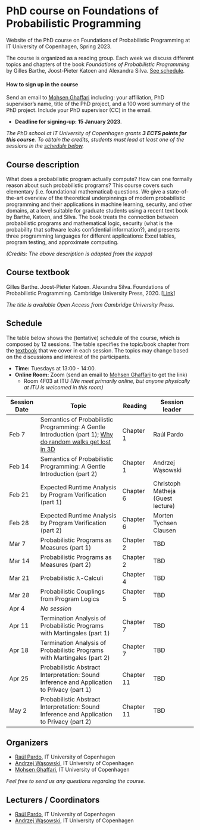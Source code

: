 # PhD course on Foundations of Probabilistic Programming

Website of the PhD course on Foundations of Probabilistic Programming at IT University of Copenhagen, Spring 2023.

The course is organized as a reading group. Each week we discuss different topics and chapters of the book *Foundations of Probabilistic Programming* by Gilles Barthe, Joost-Pieter Katoen and Alexandra Silva. [See schedule](#schedule).

#### How to sign up in the course

Send an email to [Mohsen Ghaffari](https://pure.itu.dk/da/persons/mohsen-ghaffari) including: your affiliation, PhD supervisor’s name, title of the PhD project, and a 100 word summary of the PhD project. Include your PhD supervisor (CC) in the email.

* **Deadline for signing-up: 15 January 2023**.

*The PhD school at IT University of Copenhagen grants <b>3 ECTS points for this course</b>. To obtain the credits, students must lead at least one of the sessions in the [schedule below](#schedule).*


## Course description

What does a probabilistic program actually compute? How can one formally reason about such probabilistic programs? This course covers such elementary (i.e. foundational mathematical) questions. We give a state-of-the-art overview of the theoretical underpinnings of modern probabilistic programming and their applications in machine learning, security, and other domains, at a level suitable for graduate students using a recent text book by Barthe, Katoen, and Silva. The book treats the connection between probabilistic programs and mathematical logic, security (what is the probability that software leaks confidential information?), and presents three programming languages for different applications: Excel tables, program testing, and approximate computing.

*(Credits: The above description is adapted from the kappa)*

## Course textbook

Gilles Barthe. Joost-Pieter Katoen. Alexandra Silva. Foundations of Probabilistic Programming. Cambridge University Press, 2020. [[Link](https://www.cambridge.org/core/books/foundations-of-probabilistic-programming/819623B1B5B33836476618AC0621F0EE)]

*The title is available Open Access from Cambridge University Press.*

## Schedule

The table below shows the (tentative) schedule of the course, which is composed by 12 sessions. 
The table specifies the topic/book chapter from the [textbook](#course-textbook) that we cover in each session.
The topics may change based on the discussions and interest of the participants.

* **Time:** Tuesdays at 13:00 - 14:00.
* **Online Room:** Zoom (send an email to [Mohsen Ghaffari](https://pure.itu.dk/da/persons/mohsen-ghaffari) to get the link)
  - Room 4F03 at ITU *(We meet primarily online, but anyone physically at ITU is welcomed in this room)*

| Session Date | Topic                                                                                                                                                     | Reading    | Session leader                    |
|--------------|-----------------------------------------------------------------------------------------------------------------------------------------------------------|------------|-----------------------------------|
| Feb 7        | Semantics of Probabilistic Programming: A Gentle Introduction (part 1); [Why do random walks get lost in 3D](https://www.youtube.com/watch?v=byvEzyFgv44) | Chapter 1  | Raúl Pardo                        |
| Feb 14       | Semantics of Probabilistic Programming: A Gentle Introduction (part 2)                                                                                    | Chapter 1  | Andrzej Wąsowski                  |
| Feb 21       | Expected Runtime Analysis by Program Verification (part 1)                                                                                                | Chapter 6  | Christoph Matheja (Guest lecture) |
| Feb 28       | Expected Runtime Analysis by Program Verification (part 2)                                                                                                | Chapter 6  | Morten Tychsen Clausen            |
| Mar 7        | Probabilistic Programs as Measures (part 1)                                                                                                               | Chapter 2  | TBD                               |
| Mar 14       | Probabilistic Programs as Measures (part 2)                                                                                                               | Chapter 2  | TBD                               |
| Mar 21       | Probabilistic λ-Calculi                                                                                                                                   | Chapter 4  | TBD                               |
| Mar 28       | Probabilistic Couplings from Program Logics                                                                                                               | Chapter 5  | TBD                               |
| Apr 4        | *No session*                                                                                                                                              |            |                                   |
| Apr 11       | Termination Analysis of Probabilistic Programs with Martingales (part 1)                                                                                  | Chapter 7  | TBD                               |
| Apr 18       | Termination Analysis of Probabilistic Programs with Martingales (part 2)                                                                                  | Chapter 7  | TBD                               |
| Apr 25       | Probabilistic Abstract Interpretation: Sound Inference and Application to Privacy (part 1)                                                                | Chapter 11 | TBD                               |
| May  2       | Probabilistic Abstract Interpretation: Sound Inference and Application to Privacy (part 2)                                                                | Chapter 11 | TBD                               |
	
## Organizers
* [Raúl Pardo](http://raulpardo.net/), IT University of Copenhagen
* [Andrzej Wąsowski](http://www.itu.dk/people/wasowski/), IT University of Copenhagen
* [Mohsen Ghaffari](https://pure.itu.dk/da/persons/mohsen-ghaffari), IT University of Copenhagen

*Feel free to send us any questions regarding the course.*

## Lecturers / Coordinators
* [Raúl Pardo](http://raulpardo.net/), IT University of Copenhagen
* [Andrzej Wąsowski](http://www.itu.dk/people/wasowski/), IT University of Copenhagen
